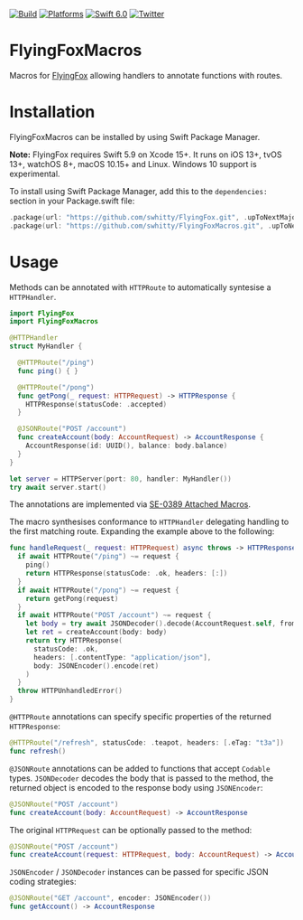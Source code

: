[![Build](https://github.com/swhitty/FlyingFoxMacros/actions/workflows/build.yml/badge.svg)](https://github.com/swhitty/FlyingFoxMacros/actions/workflows/build.yml)
[![Platforms](https://img.shields.io/badge/platforms-iOS%20|%20macOS%20|%20tvOS%20|%20watchOS%20|%20Linux%20|%20Windows-lightgray.svg)](https://github.com/swhitty/FlyingFoxMacros/blob/main/Package.swift)
[![Swift 6.0](https://img.shields.io/badge/swift-5.9%20–%206.0-red.svg?style=flat)](https://developer.apple.com/swift)
[![Twitter](https://img.shields.io/badge/twitter-@simonwhitty-blue.svg)](http://twitter.com/simonwhitty)

# FlyingFoxMacros

Macros for [FlyingFox](https://github.com/swhitty/FlyingFox) allowing handlers to annotate functions with routes.

# Installation

FlyingFoxMacros can be installed by using Swift Package Manager.

**Note:** FlyingFox requires Swift 5.9 on Xcode 15+. It runs on iOS 13+, tvOS 13+, watchOS 8+, macOS 10.15+ and Linux. Windows 10 support is experimental.

To install using Swift Package Manager, add this to the `dependencies:` section in your Package.swift file:

```swift
.package(url: "https://github.com/swhitty/FlyingFox.git", .upToNextMajor(from: "0.16.0")),
.package(url: "https://github.com/swhitty/FlyingFoxMacros.git", .upToNextMajor(from: "0.1.0"))
```

# Usage

Methods can be annotated with `HTTPRoute` to automatically syntesise a `HTTPHandler`.

```swift
import FlyingFox
import FlyingFoxMacros

@HTTPHandler
struct MyHandler {

  @HTTPRoute("/ping")
  func ping() { }

  @HTTPRoute("/pong")
  func getPong(_ request: HTTPRequest) -> HTTPResponse {
    HTTPResponse(statusCode: .accepted)
  }

  @JSONRoute("POST /account")
  func createAccount(body: AccountRequest) -> AccountResponse {
    AccountResponse(id: UUID(), balance: body.balance)
  }
}

let server = HTTPServer(port: 80, handler: MyHandler())
try await server.start()
```

The annotations are implemented via [SE-0389 Attached Macros](https://github.com/apple/swift-evolution/blob/main/proposals/0389-attached-macros.md).

The macro synthesises conformance to `HTTPHandler` delegating handling to the first matching route. Expanding the example above to the following:

```swift
func handleRequest(_ request: HTTPRequest) async throws -> HTTPResponse {
  if await HTTPRoute("/ping") ~= request {
    ping()
    return HTTPResponse(statusCode: .ok, headers: [:])
  }
  if await HTTPRoute("/pong") ~= request {
    return getPong(request)
  }
  if await HTTPRoute("POST /account") ~= request {
    let body = try await JSONDecoder().decode(AccountRequest.self, from: request.bodyData)
    let ret = createAccount(body: body)
    return try HTTPResponse(
      statusCode: .ok,
      headers: [.contentType: "application/json"],
      body: JSONEncoder().encode(ret)
    )
  }
  throw HTTPUnhandledError()
}
```

`@HTTPRoute` annotations can specify specific properties of the returned `HTTPResponse`:

```swift
@HTTPRoute("/refresh", statusCode: .teapot, headers: [.eTag: "t3a"])
func refresh()
```

`@JSONRoute` annotations can be added to functions that accept `Codable` types. `JSONDecoder` decodes the body that is passed to the method, the returned object is encoded to the response body using `JSONEncoder`:

```swift
@JSONRoute("POST /account")
func createAccount(body: AccountRequest) -> AccountResponse
```

The original `HTTPRequest` can be optionally passed to the method:

```swift
@JSONRoute("POST /account")
func createAccount(request: HTTPRequest, body: AccountRequest) -> AccountResponse
```

`JSONEncoder` / `JSONDecoder` instances can be passed for specific JSON coding strategies:

```swift
@JSONRoute("GET /account", encoder: JSONEncoder())
func getAccount() -> AccountResponse
```
